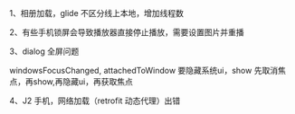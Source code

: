 

1、相册加载，glide 不区分线上本地，增加线程数  

2、有些手机锁屏会导致播放器直接停止播放，需要设置图片并重播  

3、dialog 全屏问题  

windowsFocusChanged, attachedToWindow 要隐藏系统ui，show 先取消焦点，再show,再隐藏ui，再获取焦点  

4、J2 手机，网络加载（retrofit 动态代理）出错  

  

